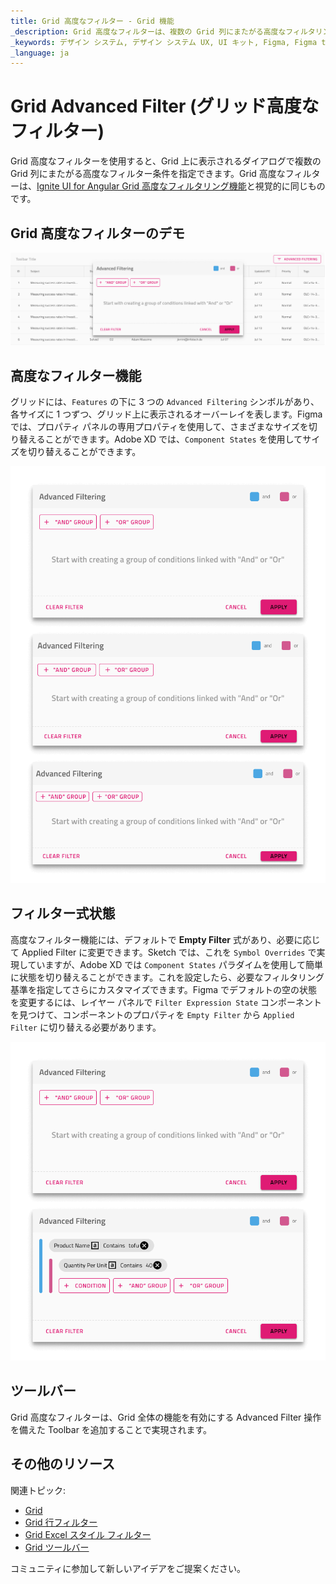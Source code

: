 ```yaml
---
title: Grid 高度なフィルター - Grid 機能
_description: Grid 高度なフィルターは、複数の Grid 列にまたがる高度なフィルタリング条件の定義を可能にします。
_keywords: デザイン システム, デザイン システム UX, UI キット, Figma, Figma to Angular, Figma からコードをエクスポート, Figma to HTML, Figma UI キット, Angular, Angular デザイン システム, Angular 用のデザイン キット
_language: ja
---
```


# Grid Advanced Filter (グリッド高度なフィルター)

Grid 高度なフィルターを使用すると、Grid 上に表示されるダイアログで複数の Grid 列にまたがる高度なフィルター条件を指定できます。Grid 高度なフィルターは、[Ignite UI for Angular Grid 高度なフィルタリング機能](https://jp.infragistics.com/products/ignite-ui-angular/angular/components/grid/advanced-filtering.html)と視覚的に同じものです。

## Grid 高度なフィルターのデモ

<img class="responsive-img" src="../images/grid_advanced_filter_demo.png" srcset="../images/grid_advanced_filter_demo@2x.png 2x" />

## 高度なフィルター機能

グリッドには、`Features` の下に 3 つの `Advanced Filtering` シンボルがあり、各サイズに 1 つずつ、グリッド上に表示されるオーバーレイを表します。Figma では、プロパティ パネルの専用プロパティを使用して、さまざまなサイズを切り替えることができます。Adobe XD では、`Component States` を使用してサイズを切り替えることができます。

<img class="responsive-img" src="../images/grid_advanced_filter_sizes.png" srcset="../images/grid_advanced_filter_sizes@2x.png 2x" />

## フィルター式状態

高度なフィルター機能には、デフォルトで **Empty Filter** 式があり、必要に応じて Applied Filter に変更できます。Sketch では、これを `Symbol Overrides` で実現していますが、Adobe XD では `Component States` パラダイムを使用して簡単に状態を切り替えることができます。これを設定したら、必要なフィルタリング基準を指定してさらにカスタマイズできます。Figma でデフォルトの空の状態を変更するには、レイヤー パネルで `Filter Expression State` コンポーネントを見つけて、コンポーネントのプロパティを `Empty Filter` から `Applied Filter` に切り替える必要があります。

<img class="responsive-img" src="../images/grid_advanced_filter_expression.png" srcset="../images/grid_advanced_filter_expression@2x.png 2x" />

## ツールバー

Grid 高度なフィルターは、Grid 全体の機能を有効にする Advanced Filter 操作を備えた Toolbar を追加することで実現されます。

## その他のリソース

関連トピック:

- [Grid](grid.md)
- [Grid 行フィルター](grid-row-filter.md)
- [Grid Excel スタイル フィルター](grid-excel-style-filter.md)
- [Grid ツールバー](grid-toolbar.md)
  <div class="divider--half"></div>

コミュニティに参加して新しいアイデアをご提案ください。
